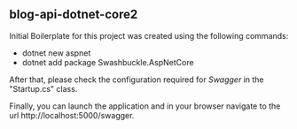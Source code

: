 ## blog-api-dotnet-core2

Initial Boilerplate for this project was created using the following commands:

- dotnet new aspnet
- dotnet add package Swashbuckle.AspNetCore

After that, please check the configuration required for *Swagger* in the "Startup.cs" class.

Finally, you can launch the application and in your browser navigate to the url http://localhost:5000/swagger.